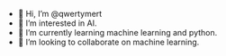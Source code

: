 - 👋 Hi, I’m @qwertymert
- 👀 I’m interested in AI.
- 🌱 I’m currently learning machine learning and python.
- 💞️ I’m looking to collaborate on machine learning.

<!---
qwertymert/qwertymert is a ✨ special ✨ repository because its `README.md` (this file) appears on your GitHub profile.
You can click the Preview link to take a look at your changes.
--->
